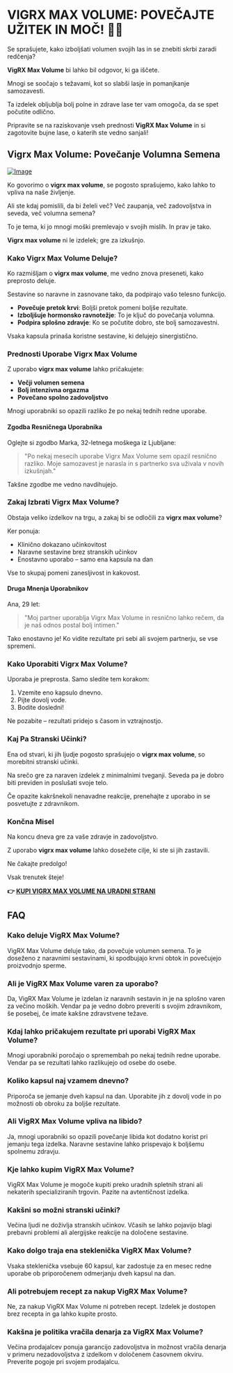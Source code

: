 # VIGRX MAX VOLUME: POVEČAJTE UŽITEK IN MOČ! 💪✨

Se sprašujete, kako izboljšati volumen svojih las in se znebiti skrbi zaradi redčenja? 

**VigRX Max Volume** bi lahko bil odgovor, ki ga iščete. 

Mnogi se soočajo s težavami, kot so slabši lasje in pomanjkanje samozavesti. 

Ta izdelek obljublja bolj polne in zdrave lase ter vam omogoča, da se spet počutite odlično. 

Pripravite se na raziskovanje vseh prednosti **VigRX Max Volume** in si zagotovite bujne lase, o katerih ste vedno sanjali!

## Vigrx Max Volume: Povečanje Volumna Semena

[![Image](https://www2.sellhealth.com/566/vigrx_max_volume_2_1.jpg)](https://gchaffi.com/OecZkFzh)

Ko govorimo o **vigrx max volume**, se pogosto sprašujemo, kako lahko to vpliva na naše življenje. 

Ali ste kdaj pomislili, da bi želeli več? Več zaupanja, več zadovoljstva in seveda, več volumna semena?

To je tema, ki jo mnogi moški premlevajo v svojih mislih. In prav je tako. 

**Vigrx max volume** ni le izdelek; gre za izkušnjo.

### Kako Vigrx Max Volume Deluje?

Ko razmišljam o **vigrx max volume**, me vedno znova preseneti, kako preprosto deluje.

Sestavine so naravne in zasnovane tako, da podpirajo vašo telesno funkcijo.

- **Povečuje pretok krvi**: Boljši pretok pomeni boljše rezultate.
- **Izboljšuje hormonsko ravnotežje**: To je ključ do povečanja volumna.
- **Podpira splošno zdravje**: Ko se počutite dobro, ste bolj samozavestni.

Vsaka kapsula prinaša koristne sestavine, ki delujejo sinergistično. 

### Prednosti Uporabe Vigrx Max Volume

Z uporabo **vigrx max volume** lahko pričakujete:

- **Večji volumen semena**
- **Bolj intenzivna orgazma**
- **Povečano spolno zadovoljstvo**

Mnogi uporabniki so opazili razliko že po nekaj tednih redne uporabe.

#### Zgodba Resničnega Uporabnika

Oglejte si zgodbo Marka, 32-letnega moškega iz Ljubljane:

> "Po nekaj mesecih uporabe Vigrx Max Volume sem opazil resnično razliko. 
> Moje samozavest je narasla in s partnerko sva uživala v novih izkušnjah." 

Takšne zgodbe me vedno navdihujejo. 

### Zakaj Izbrati Vigrx Max Volume?

Obstaja veliko izdelkov na trgu, a zakaj bi se odločili za **vigrx max volume**? 

Ker ponuja:

- Klinično dokazano učinkovitost
- Naravne sestavine brez stranskih učinkov
- Enostavno uporabo – samo ena kapsula na dan

Vse to skupaj pomeni zanesljivost in kakovost.

#### Druga Mnenja Uporabnikov

Ana, 29 let:

> "Moj partner uporablja Vigrx Max Volume in resnično lahko rečem, da je naš odnos postal bolj intimen."

Tako enostavno je! Ko vidite rezultate pri sebi ali svojem partnerju, se vse spremeni.

### Kako Uporabiti Vigrx Max Volume?

Uporaba je preprosta. Samo sledite tem korakom:

1. Vzemite eno kapsulo dnevno.
2. Pijte dovolj vode.
3. Bodite dosledni!

Ne pozabite – rezultati pridejo s časom in vztrajnostjo.

### Kaj Pa Stranski Učinki?

Ena od stvari, ki jih ljudje pogosto sprašujejo o **vigrx max volume**, so morebitni stranski učinki. 

Na srečo gre za naraven izdelek z minimalnimi tveganji. Seveda pa je dobro biti previden in poslušati svoje telo.

Če opazite kakršnekoli nenavadne reakcije, prenehajte z uporabo in se posvetujte z zdravnikom.

### Končna Misel

Na koncu dneva gre za vaše zdravje in zadovoljstvo. 

Z uporabo **vigrx max volume** lahko dosežete cilje, ki ste si jih zastavili.

Ne čakajte predolgo!

Vsak trenutek šteje!



**👉 [KUPI VIGRX MAX VOLUME NA URADNI STRANI](https://gchaffi.com/OecZkFzh)**

## FAQ

### Kako deluje VigRX Max Volume?
VigRX Max Volume deluje tako, da povečuje volumen semena. To je doseženo z naravnimi sestavinami, ki spodbujajo krvni obtok in povečujejo proizvodnjo sperme.

### Ali je VigRX Max Volume varen za uporabo?
Da, VigRX Max Volume je izdelan iz naravnih sestavin in je na splošno varen za večino moških. Vendar pa je vedno dobro preveriti s svojim zdravnikom, še posebej, če imate kakšne zdravstvene težave.

### Kdaj lahko pričakujem rezultate pri uporabi VigRX Max Volume?
Mnogi uporabniki poročajo o spremembah po nekaj tednih redne uporabe. Vendar pa se rezultati lahko razlikujejo od osebe do osebe.

### Koliko kapsul naj vzamem dnevno?
Priporoča se jemanje dveh kapsul na dan. Uporabite jih z dovolj vode in po možnosti ob obroku za boljše rezultate.

### Ali VigRX Max Volume vpliva na libido?
Ja, mnogi uporabniki so opazili povečanje libida kot dodatno korist pri jemanju tega izdelka. Naravne sestavine lahko prispevajo k boljšemu spolnemu zdravju.

### Kje lahko kupim VigRX Max Volume?
VigRX Max Volume je mogoče kupiti preko uradnih spletnih strani ali nekaterih specializiranih trgovin. Pazite na avtentičnost izdelka.

### Kakšni so možni stranski učinki?
Večina ljudi ne doživlja stranskih učinkov. Včasih se lahko pojavijo blagi prebavni problemi ali alergijske reakcije na določene sestavine.

### Kako dolgo traja ena steklenička VigRX Max Volume?
Vsaka steklenička vsebuje 60 kapsul, kar zadostuje za en mesec redne uporabe ob priporočenem odmerjanju dveh kapsul na dan.

### Ali potrebujem recept za nakup VigRX Max Volume?
Ne, za nakup VigRX Max Volume ni potreben recept. Izdelek je dostopen brez recepta in ga lahko kupite prosto.

### Kakšna je politika vračila denarja za VigRX Max Volume?
Večina prodajalcev ponuja garancijo zadovoljstva in možnost vračila denarja v primeru nezadovoljstva z izdelkom v določenem časovnem okviru. Preverite pogoje pri svojem prodajalcu.